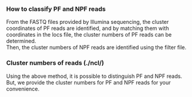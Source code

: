 ### How to classify PF and NPF reads
From the FASTQ files provided by Illumina sequencing, the cluster coordinates of PF reads are identified, and by matching them with coordinates in the locs file, the cluster numbers of PF reads can be determined.  
Then, the cluster numbers of NPF reads are identified using the filter file.  

### Cluster numbers of reads (./ncl/)
Using the above method, it is possible to distinguish PF and NPF reads.  
But, we provide the cluster numbers for PF and NPF reads for your convenience.